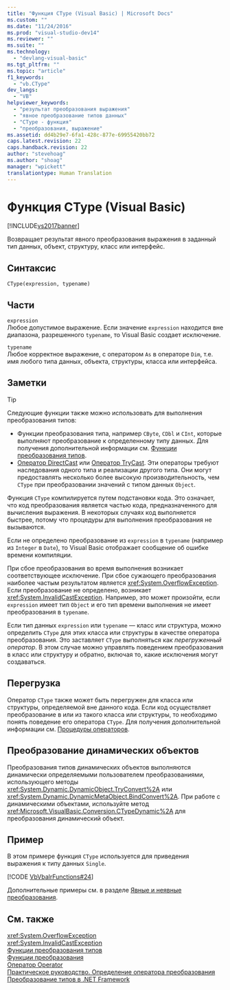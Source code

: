 ```yaml
---
title: "Функция CType (Visual Basic) | Microsoft Docs"
ms.custom: ""
ms.date: "11/24/2016"
ms.prod: "visual-studio-dev14"
ms.reviewer: ""
ms.suite: ""
ms.technology: 
  - "devlang-visual-basic"
ms.tgt_pltfrm: ""
ms.topic: "article"
f1_keywords: 
  - "vb.CType"
dev_langs: 
  - "VB"
helpviewer_keywords: 
  - "результат преобразования выражения"
  - "явное преобразование типов данных"
  - "CType - функция"
  - "преобразования, выражение"
ms.assetid: dd4b29e7-6fa1-428c-877e-69955420bb72
caps.latest.revision: 22
caps.handback.revision: 22
author: "stevehoag"
ms.author: "shoag"
manager: "wpickett"
translationtype: Human Translation
---
```

# Функция CType (Visual Basic)
[!INCLUDE[vs2017banner](../../../csharp/includes/vs2017banner.md)]

Возвращает результат явного преобразования выражения в заданный тип данных, объект, структуру, класс или интерфейс.  
  
## Синтаксис  
  
```  
CType(expression, typename)  
```  
  
## Части  
 `expression`  
 Любое допустимое выражение.  Если значение `expression` находится вне диапазона, разрешенного `typename`, то Visual Basic создает исключение.  
  
 `typename`  
 Любое корректное выражение, с оператором `As` в операторе `Dim`, т.е. имя любого типа данных, объекта, структуры, класса или интерфейса.  
  
## Заметки  
  
> [!TIP]
>  Следующие функции также можно использовать для выполнения преобразования типов:  
>   
>  -   Функции преобразования типа, например `CByte`, `CDbl` и `CInt`, которые выполняют преобразование к определенному типу данных.  Для получения дополнительной информации см. [Функции преобразования типов](../../../visual-basic/language-reference/functions/type-conversion-functions.md).  
> -   [Оператор DirectCast](../../../visual-basic/language-reference/operators/directcast-operator.md) или [Оператор TryCast](../../../visual-basic/language-reference/operators/trycast-operator.md).  Эти операторы требуют наследования одного типа и реализации другого типа.  Они могут предоставлять несколько более высокую производительность, чем `CType` при преобразовании значений с типом данных `Object`.  
  
 Функция `CType` компилируется путем подстановки кода. Это означает, что код преобразования является частью кода, предназначенного для вычисления выражения.  В некоторых случаях код выполняется быстрее, потому что процедуры для выполнения преобразования не вызываются.  
  
 Если не определено преобразование из `expression` в `typename` \(например из `Integer` в `Date`\), то Visual Basic отображает сообщение об ошибке времени компиляции.  
  
 При сбое преобразования во время выполнения возникает соответствующее исключение.  При сбое сужающего преобразования наиболее частым результатом является <xref:System.OverflowException>.  Если преобразование не определено, возникает <xref:System.InvalidCastException>.  Например, это может произойти, если `expression` имеет тип `Object` и его тип времени выполнения не имеет преобразования в `typename`.  
  
 Если тип данных `expression` или `typename` — класс или структура, можно определить `CType` для этих класса или структуры в качестве оператора преобразования.  Это заставляет `CType` выполняться как *перегруженный оператор*.  В этом случае можно управлять поведением преобразования в класс или структуру и обратно, включая то, какие исключения могут создаваться.  
  
## Перегрузка  
 Оператор `CType` также может быть перегружен для класса или структуры, определяемой вне данного кода.  Если код осуществляет преобразование в или из такого класса или структуры, то необходимо понять поведение его оператора `CType`.  Для получения дополнительной информации см. [Процедуры операторов](../../../visual-basic/programming-guide/language-features/procedures/operator-procedures.md).  
  
## Преобразование динамических объектов  
 Преобразования типов динамических объектов выполняются динамически определяемыми пользователем преобразованиями, использующего методы <xref:System.Dynamic.DynamicObject.TryConvert%2A> или <xref:System.Dynamic.DynamicMetaObject.BindConvert%2A>.  При работе с динамическими объектами, используйте метод <xref:Microsoft.VisualBasic.Conversion.CTypeDynamic%2A> для преобразования динамический объект.  
  
## Пример  
 В этом примере функция `CType` используется для приведения выражения к типу данных `Single`.  
  
 [!CODE [VbVbalrFunctions#24](../CodeSnippet/VS_Snippets_VBCSharp/VbVbalrFunctions#24)]  
  
 Дополнительные примеры см. в разделе [Явные и неявные преобразования](../../../visual-basic/programming-guide/language-features/data-types/implicit-and-explicit-conversions.md).  
  
## См. также  
 <xref:System.OverflowException>   
 <xref:System.InvalidCastException>   
 [Функции преобразования типов](../../../visual-basic/language-reference/functions/type-conversion-functions.md)   
 [Функции преобразования](../../../visual-basic/language-reference/functions/conversion-functions.md)   
 [Оператор Operator](../../../visual-basic/language-reference/statements/operator-statement.md)   
 [Практическое руководство. Определение оператора преобразования](../../../visual-basic/programming-guide/language-features/procedures/how-to-define-a-conversion-operator.md)   
 [Преобразование типов в .NET Framework](../Topic/Type%20Conversion%20in%20the%20.NET%20Framework.md)